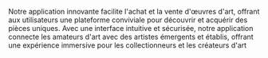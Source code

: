 Notre application innovante facilite l'achat et la vente d'œuvres d'art, offrant aux utilisateurs une plateforme conviviale pour découvrir et acquérir des pièces uniques. Avec une interface intuitive et sécurisée, notre application connecte les amateurs d'art avec des artistes émergents et établis, offrant une expérience immersive pour les collectionneurs et les créateurs d'art
